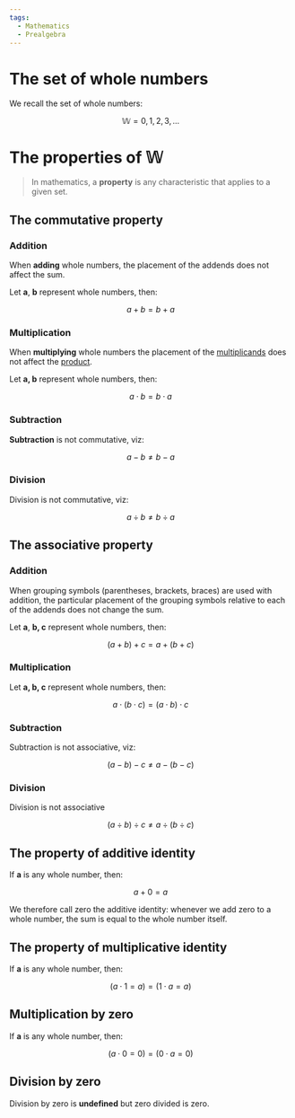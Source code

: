 ```yaml
---
tags:
  - Mathematics
  - Prealgebra
---
```


# The set of whole numbers

We recall the set of whole numbers:

$$ \mathbb{W} = {0, 1, 2, 3, ...} $$

# The properties of $\mathbb{W}$

 > 
 > In mathematics, a **property** is any characteristic that applies to a given set.

## The commutative property

### Addition

When **adding** whole numbers, the placement of the addends does not affect the sum.

Let **a**, **b** represent whole numbers, then:

$$ a + b = b + a $$

### Multiplication

When **multiplying** whole numbers the placement of the [multiplicands](https://www.notion.so/Symbols-and-formal-conventions-80aeaf1872f94a0d97a2e8d07e3855bd) does not affect the [product](https://www.notion.so/Symbols-and-formal-conventions-80aeaf1872f94a0d97a2e8d07e3855bd).

Let **a, b** represent whole numbers, then:

$$ a \cdot b = b \cdot a $$

### Subtraction

**Subtraction** is not commutative, viz:

$$ a - b \neq b - a $$

### Division

Division is not commutative, viz:

$$ a \div b \neq b \div a $$

## The associative property

### Addition

When grouping symbols (parentheses, brackets, braces) are used with addition, the particular placement of the grouping symbols relative to each of the addends does not change the sum.

Let **a**, **b, c** represent whole numbers, then:

$$ (a + b) + c = a + (b + c) $$

### Multiplication

Let **a, b, c** represent whole numbers, then:

$$ a \cdot (b \cdot c) = (a \cdot b) \cdot c $$

### Subtraction

Subtraction is not associative, viz:

$$ (a - b) - c \neq a - (b - c) $$

### Division

Division is not associative

$$ (a \div b) \div c \neq a \div (b \div c) $$

## The property of additive identity

If **a** is any whole number, then:

$$ a + 0 = a $$

We therefore call zero the additive identity: whenever we add zero to a whole number, the sum is equal to the whole number itself.

## The property of multiplicative identity

If **a** is any whole number, then:

$$ (a \cdot 1 = a) = (1 \cdot a = a) $$

## Multiplication by zero

If **a** is any whole number, then:

$$ (a \cdot 0 = 0) = (0 \cdot a = 0) $$

## Division by zero

Division by zero is **undefined** but zero divided is zero.
